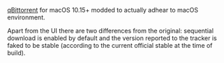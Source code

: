 [qBittorrent](https://github.com/qbittorrent/qBittorrent) for macOS 10.15+ modded to actually adhear to macOS environment.

Apart from the UI there are two differences from the original: sequential download is enabled by default and the version reported to the tracker is faked to be stable (according to the current official stable at the time of build).
